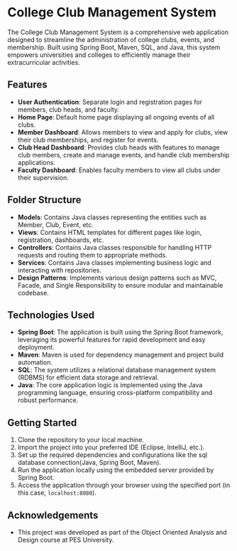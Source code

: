 # College Club Management System

The College Club Management System is a comprehensive web application designed to streamline the administration of college clubs, events, and membership. Built using Spring Boot, Maven, SQL, and Java, this system empowers universities and colleges to efficiently manage their extracurricular activities.

## Features

- **User Authentication**: Separate login and registration pages for members, club heads, and faculty.
- **Home Page**: Default home page displaying all ongoing events of all clubs.
- **Member Dashboard**: Allows members to view and apply for clubs, view their club memberships, and register for events.
- **Club Head Dashboard**: Provides club heads with features to manage club members, create and manage events, and handle club membership applications.
- **Faculty Dashboard**: Enables faculty members to view all clubs under their supervision.

## Folder Structure

- **Models**: Contains Java classes representing the entities such as Member, Club, Event, etc.
- **Views**: Contains HTML templates for different pages like login, registration, dashboards, etc.
- **Controllers**: Contains Java classes responsible for handling HTTP requests and routing them to appropriate methods.
- **Services**: Contains Java classes implementing business logic and interacting with repositories.
- **Design Patterns**: Implements various design patterns such as MVC, Facade, and Single Responsibility to ensure modular and maintainable codebase.

## Technologies Used

- **Spring Boot**: The application is built using the Spring Boot framework, leveraging its powerful features for rapid development and easy deployment.
- **Maven**: Maven is used for dependency management and project build automation.
- **SQL**: The system utilizes a relational database management system (RDBMS) for efficient data storage and retrieval.
- **Java**: The core application logic is implemented using the Java programming language, ensuring cross-platform compatibility and robust performance.


## Getting Started

1. Clone the repository to your local machine.
2. Import the project into your preferred IDE (Eclipse, IntelliJ, etc.).
3. Set up the required dependencies and configurations like the sql database connection(Java, Spring Boot, Maven).
4. Run the application locally using the embedded server provided by Spring Boot.
5. Access the application through your browser using the specified port (in this case, `localhost:8080`).

## Acknowledgements

- This project was developed as part of the Object Oriented Analysis and Design course at PES University.
